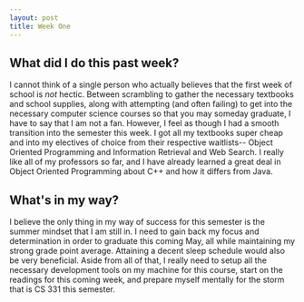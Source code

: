 ```yaml
---
layout: post
title: Week One
---
```


## What did I do this past week? ##
I cannot think of a single person who actually believes that the first week of school is _not_ hectic. Between scrambling to gather the necessary textbooks and school supplies, along with attempting (and often failing) to get into the necessary computer science courses so that you may someday graduate, I have to say that I am not a fan. However, I feel as though I had a smooth transition into the semester this week. I got all my textbooks super cheap and into my electives of choice from their respective waitlists-- Object Oriented Programming and Information Retrieval and Web Search. I really like all of my professors so far, and I have already learned a great deal in Object Oriented Programming about C++ and how it differs from Java.

## What's in my way? ##
I believe the only thing in my way of success for this semester is the summer mindset that I am still in. I need to gain back my focus and determination in order to graduate this coming May, all while maintaining my strong grade point average. Attaining a decent sleep schedule would also be very beneficial. Aside from all of that, I really need to setup all the necessary development tools on my machine for this course, start on the readings for this coming week, and prepare myself mentally for the storm that is CS 331 this semester.

